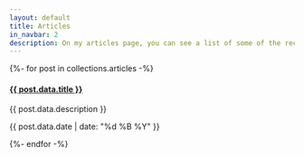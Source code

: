 ```yaml
---
layout: default
title: Articles
in_navbar: 2
description: On my articles page, you can see a list of some of the recent interviews, reviews, and discussions that I have written for various news-outlets and think-tanks.
---
```


{%- for post in collections.articles -%}

  <div class="card">
    <h4> <a href="{{ post.url }}">{{ post.data.title }}</a></h4>
    <p>{{ post.data.description }}</p>
    <div class="date"> {{ post.data.date | date: "%d %B %Y" }}</div>
  </div>
  
{%- endfor -%}
